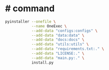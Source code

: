 # # command

```bash
pyinstaller --onefile \
            --name OneExec \
            --add-data "configs:configs" \
            --add-data "data:data" \
            --add-data "docs:docs" \
            --add-data "utils:utils" \
            --add-data "requirements.txt:." \
            --add-data "LICENSE:." \
            --add-data "main.py:." \
            install.py
```

<!-- If it is giving error then you might consider exchanging all ':' with ';' -->
